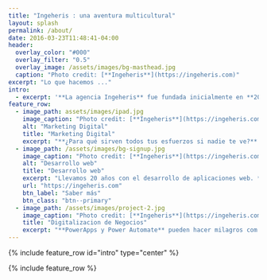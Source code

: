 ```yaml
---
title: "Ingeheris : una aventura multicultural"
layout: splash
permalink: /about/
date: 2016-03-23T11:48:41-04:00
header:
  overlay_color: "#000"
  overlay_filter: "0.5"
  overlay_image: /assets/images/bg-masthead.jpg
  caption: "Photo credit: [**Ingeheris**](https://ingeheris.com)"
excerpt: "Lo que hacemos ..."
intro: 
  - excerpt: '**La agencia Ingeheris** fue fundada inicialmente en **2004** en Burdeos - Francia, ofreciendo servicios integrales en **Marketing digital** y **desarrollo web en el cloud**, acompañado del posicionamiento **SEO** y campañas de publicidad **SEM** adecuadas. Negociantes en vinos, traductores técnicos y muchos otros negocios se beneficiaron de nuestras prestaciones. Ahora la aventura continúa en **Valencia** y en particular en el **Puerto de Sagunto**, siguiendo con nuestra misión de apoyar a los negocios locales con soluciones técnicas sencillas pero eficientes.'
feature_row:
  - image_path: assets/images/ipad.jpg
    image_caption: "Photo credit: [**Ingeheris**](https://ingeheris.com)"
    alt: "Marketing Digital"
    title: "Marketing Digital"
    excerpt: "**¿Para qué sirven todos tus esfuerzos si nadie te ve?** Para eso esta el Marketing Digital y en esto te podemos echar una mano."
  - image_path: /assets/images/bg-signup.jpg
    image_caption: "Photo credit: [**Ingeheris**](https://ingeheris.com)"
    alt: "Desarrollo web"
    title: "Desarrollo web"
    excerpt: "Llevamos 20 años con el desarrollo de aplicaciones web. **ASP.Net Core** y otras tecnologías Microsoft son nuestros amigos. Sin olvidar a nuestros compañeros **Ruby on Rails y PHP**"
    url: "https://ingeheris.com"
    btn_label: "Saber más"
    btn_class: "btn--primary"
  - image_path: /assets/images/project-2.jpg
    image_caption: "Photo credit: [**Ingeheris**](https://ingeheris.com)"
    title: "Digitalizacion de Negocios"
    excerpt: "**PowerApps y Power Automate** pueden hacer milagros com la digitalizacion de los procesos de tu empresa, sin hablar de **Teams y Microsoft 365**. No creas que es algo de multinacionales. Podemos compartir contigo soluciones pragmaticas que te podran sorprender por su eficiencia."
---
```


{% include feature_row id="intro" type="center" %}

{% include feature_row %}

